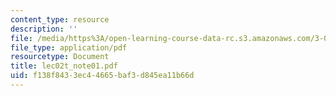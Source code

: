 ```yaml
---
content_type: resource
description: ''
file: /media/https%3A/open-learning-course-data-rc.s3.amazonaws.com/3-012-fundamentals-of-materials-science-fall-2005/f138f8433ec44665baf3d845ea11b66d_lec02t_note01.pdf
file_type: application/pdf
resourcetype: Document
title: lec02t_note01.pdf
uid: f138f843-3ec4-4665-baf3-d845ea11b66d
---
```

